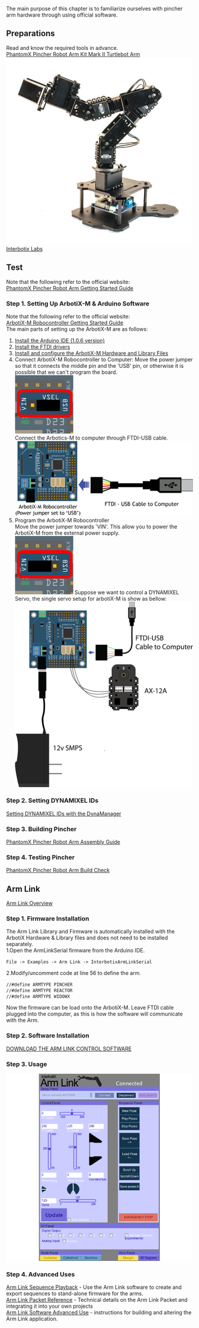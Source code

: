 The main purpose of this chapter is to familiarize ourselves with pincher arm hardware through using official software.

## Preparations
Read and know the required tools in advance.     
[PhantomX Pincher Robot Arm Kit Mark II Turtlebot Arm](https://www.trossenrobotics.com/p/PhantomX-Pincher-Robot-Arm.aspx) 
![avatar](figures/KIT-RK-PINCHER-d.png)
[Interbotix Labs](https://github.com/Interbotix)



## Test
Note that the following refer to the official website:  
[PhantomX Pincher Robot Arm Getting Started Guide](https://learn.trossenrobotics.com/interbotix/robot-arms/pincher-arm)  
### Step 1. Setting Up ArbotiX-M & Arduino Software
Note that the following refer to the official website:   
[ArbotiX-M Robocontroller Getting Started Guide](https://learn.trossenrobotics.com/arbotix/arbotix-quick-start.html)   
The main parts of setting up the ArbotiX-M are as follows:   
1. [Install the Arduino IDE (1.0.6 version)](https://www.arduino.cc/en/Main/OldSoftwareReleases)   
2. [Install the FTDI drivers](https://www.ftdichip.com/Drivers/VCP.htm)   
3. [Install and configure the ArbotiX-M Hardware and Library Files](https://github.com/trossenrobotics/arbotix/archive/master.zip)   
4. Connect ArbotiX-M Robocontroller to Computer: Move the power jumper so that it connects the middle pin and the 'USB' pin, or otherwise it is possible that we can't program the board.      
![avatar](figures/arbotixm-power-select-usb-sq.png)   
Connect the Arbotics-M to computer through FTDI-USB cable.    
![avatar](figures/arbotixm_ftdi_usb.png)  
5. Program the ArbotiX-M Robocontroller      
Move the power jumper towards 'VIN'. This allow you to power the ArbotiX-M from the external power supply.   
![avatar](figures/arbotixm-power-select-vin-sq.png)
Suppose we want to control a DYNAMIXEL Servo, the single servo setup for arbotiX-M is show as bellow:
![avatar](figures/arbotixm_single_servo.png)

### Step 2. Setting DYNAMIXEL IDs
[Setting DYNAMIXEL IDs with the DynaManager](https://learn.trossenrobotics.com/index.php/getting-started-with-the-arbotix/1-using-the-tr-dynamixel-servo-tool#&panel1-1)


### Step 3. Building Pincher
[PhantomX Pincher Robot Arm Assembly Guide](https://www.trossenrobotics.com/productdocs/assemblyguides/phantomx-basic-robot-arm.html)


### Step 4. Testing Pincher
[PhantomX Pincher Robot Arm Build Check](https://learn.trossenrobotics.com/interbotix/robot-arms/16-phantomx-pincher-robot-arm/25-phantomx-pincher-robot-arm-build-check)

## Arm Link
[Arm Link Overview](https://learn.trossenrobotics.com/projects/144-arm-link-overview.html)

### Step 1. Firmware Installation
The Arm Link Library and Firmware is automatically installed with the ArbotiX Hardware & Library files and does not need to be installed separately.    
1.Open the ArmLinkSerial firmware from the Arduino IDE.   

    File -> Examples -> Arm Link -> InterbotixArmLinkSerial

2.Modify/uncomment code at line 56 to define the arm. 

    //#define ARMTYPE PINCHER
    //#define ARMTYPE REACTOR
    //#define ARMTYPE WIDOWX

Now the firmware can be load onto the ArbotiX-M. Leave FTDI cable plugged into the computer, as this is how the software will communicate with the Arm.



### Step 2. Software Installation
[DOWNLOAD THE ARM LINK CONTROL SOFTWARE](https://github.com/trossenrobotics/ArmLinkSoftware/releases/)






### Step 3. Usage
![avatar](figures/armControlSquare.png)



### Step 4. Advanced Uses
[Arm Link Sequence Playback](http://learn.trossenrobotics.com/36-demo-code/143-arm-link-sequence-playback.html) - Use the Arm Link software to create and export sequences to stand-alone firmware for the arms.    
[Arm Link Packet Reference](http://learn.trossenrobotics.com/arbotix/arbotix-communication-controllers/31-arm-link-reference.html) - Technical details on the Arm Link Packet and integrating it into your own projects   
[Arm Link Software Advanced Use](http://learn.trossenrobotics.com/35-projects/138-interbotix-arm-link-software-advanced-use.html) - instructions for building and altering the Arm Link application.




